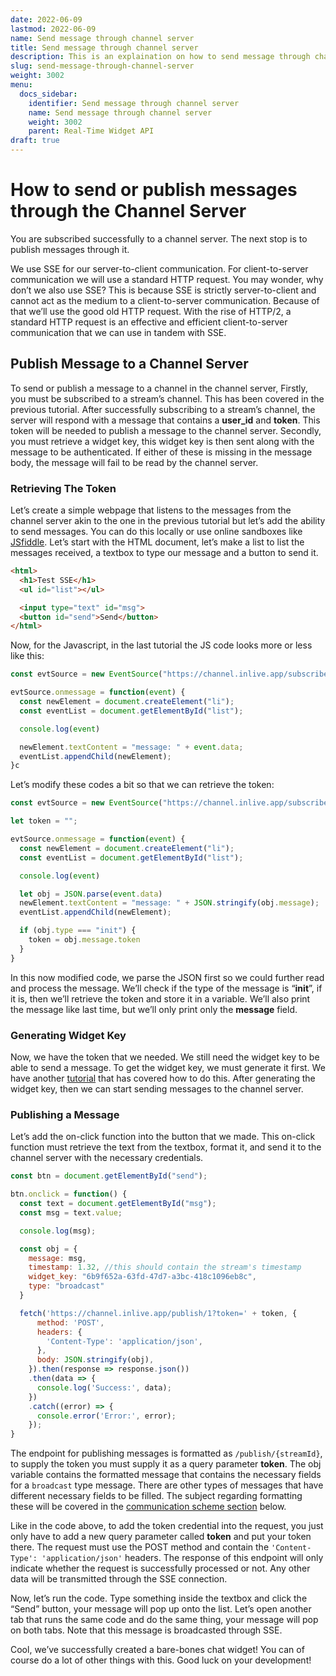 ```yaml
---
date: 2022-06-09
lastmod: 2022-06-09
name: Send message through channel server
title: Send message through channel server
description: This is an explaination on how to send message through channel server.
slug: send-message-through-channel-server
weight: 3002
menu:
  docs_sidebar:
    identifier: Send message through channel server
    name: Send message through channel server
    weight: 3002
    parent: Real-Time Widget API
draft: true
---
```

# How to send or publish messages through the Channel Server

You are subscribed successfully to a channel server. The next stop is to publish messages through it.

We use SSE for our server-to-client communication. For client-to-server communication we will use a standard HTTP request. You may wonder, why don’t we also use SSE? This is because SSE is strictly server-to-client and cannot act as the medium to a client-to-server communication. Because of that we’ll use the good old HTTP request. With the rise of HTTP/2, a standard HTTP request is an effective and efficient client-to-server communication that we can use in tandem with SSE.


## Publish Message to a Channel Server

To send or publish a message to a channel in the channel server, Firstly, you must be subscribed to a stream’s channel. This has been covered in the previous tutorial. After successfully subscribing to a stream’s channel, the server will respond with a message that contains a **user_id** and **token**. This token will be needed to publish a message to the channel server. Secondly, you must retrieve a widget key, this widget key is then sent along with the message to be authenticated. If either of these is missing in the message body, the message will fail to be read by the channel server.


### Retrieving The Token

Let’s create a simple webpage that listens to the messages from the channel server akin to the one in the previous tutorial but let’s add the ability to send messages. You can do this locally or use online sandboxes like [JSfiddle](https://jsfiddle.net/). Let’s start with the HTML document, let’s make a list to list the messages received, a textbox to type our message and a button to send it.


```html
<html>
  <h1>Test SSE</h1>
  <ul id="list"></ul>

  <input type="text" id="msg">
  <button id="send">Send</button>
</html>
```


Now, for the Javascript, in the last tutorial the JS code looks more or less like this:


```js
const evtSource = new EventSource("https://channel.inlive.app/subscribe/1")

evtSource.onmessage = function(event) {
  const newElement = document.createElement("li");
  const eventList = document.getElementById("list");

  console.log(event)

  newElement.textContent = "message: " + event.data;
  eventList.appendChild(newElement);
}c
```


Let’s modify these codes a bit so that we can retrieve the token:


```js
const evtSource = new EventSource("https://channel.inlive.app/subscribe/1");

let token = "";

evtSource.onmessage = function(event) {
  const newElement = document.createElement("li");
  const eventList = document.getElementById("list");

  console.log(event)

  let obj = JSON.parse(event.data)
  newElement.textContent = "message: " + JSON.stringify(obj.message);
  eventList.appendChild(newElement);

  if (obj.type === "init") {
    token = obj.message.token
  }
}
```


In this now modified code, we parse the JSON first so we could further read and process the message. We’ll check if the type of the message is “**init**”, if it is, then we’ll retrieve the token and store it in a variable. We’ll also print the message like last time, but we’ll only print only the **message** field.


### Generating Widget Key

Now, we have the token that we needed. We still need the widget key to be able to send a message. To get the widget key, we must generate it first. We have another [tutorial](/docs/tutorial/tutorial-creating-and-managing-widget/) that has covered how to do this. After generating the widget key, then we can start sending messages to the channel server.


### Publishing a Message

Let’s add the on-click function into the button that we made. This on-click function must retrieve the text from the textbox, format it, and send it to the channel server with the necessary credentials.


```js
const btn = document.getElementById("send");

btn.onclick = function() {
  const text = document.getElementById("msg");
  const msg = text.value;

  console.log(msg);

  const obj = {
    message: msg,
    timestamp: 1.32, //this should contain the stream's timestamp
    widget_key: "6b9f652a-63fd-47d7-a3bc-418c1096eb8c",
    type: "broadcast"
  }

  fetch('https://channel.inlive.app/publish/1?token=' + token, {
      method: 'POST',
      headers: {
        'Content-Type': 'application/json',
      },
      body: JSON.stringify(obj),
    }).then(response => response.json())
    .then(data => {
      console.log('Success:', data);
    })
    .catch((error) => {
      console.error('Error:', error);
    });
}
```


The endpoint for publishing messages is formatted as `/publish/{streamId}`, to supply the token you must supply it as a query parameter **token**. The obj variable contains the formatted message that contains the necessary fields for a `broadcast` type message. There are other types of messages that have different necessary fields to be filled. The subject regarding formatting these will be covered in the [communication scheme section](/docs/real-time-widget-api/communication-scheme-and-formatting/) below.

Like in the code above, to add the token credential into the request, you just only have to add a new query parameter called **token** and put your token there. The request must use the POST method and contain the `'Content-Type': 'application/json'` headers. The response of this endpoint will only indicate whether the request is successfully processed or not. Any other data will be transmitted through the SSE connection.

Now, let’s run the code. Type something inside the textbox and click the “Send” button, your message will pop up onto the list. Let’s open another tab that runs the same code and do the same thing, your message will pop on both tabs. Note that this message is broadcasted through SSE.

Cool, we’ve successfully created a bare-bones chat widget! You can of course do a lot of other things with this. Good luck on your development!
